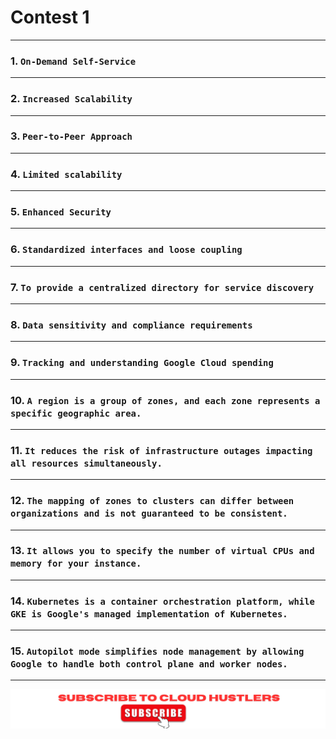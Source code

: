 # Contest 1
____
### 1. ```On-Demand Self-Service```
____
### 2. ```Increased Scalability```
____
### 3. ```Peer-to-Peer Approach```
____
### 4. ```Limited scalability```
____
### 5. ```Enhanced Security```
____
### 6. ```Standardized interfaces and loose coupling```
____
### 7. ```To provide a centralized directory for service discovery```
____
### 8. ```Data sensitivity and compliance requirements```
____
### 9. ```Tracking and understanding Google Cloud spending```
____
### 10. ```A region is a group of zones, and each zone represents a specific geographic area.```
____
### 11. ```It reduces the risk of infrastructure outages impacting all resources simultaneously.```
____
### 12. ```The mapping of zones to clusters can differ between organizations and is not guaranteed to be consistent.```
____
### 13. ```It allows you to specify the number of virtual CPUs and memory for your instance.```
____
### 14. ```Kubernetes is a container orchestration platform, while GKE is Google's managed implementation of Kubernetes.```
____
### 15. ```Autopilot mode simplifies node management by allowing Google to handle both control plane and worker nodes.```
____
[![](https://github.com/CodingWithHardik/CodingWithHardik/blob/main/img/subscribe_button.png)](https://www.youtube.com/@CloudHustlers)
